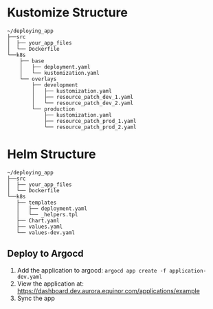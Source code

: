 # Kustomize Structure
```
~/deploying_app
├──src
│  ├── your_app_files
│  └── Dockerfile
└──k8s
    ├── base
    │   ├── deployment.yaml
    │   └── kustomization.yaml
    └── overlays
        ├── development
        │   ├── kustomization.yaml
        │   ├── resource_patch_dev_1.yaml
        │   └── resource_patch_dev_2.yaml
        └── production
            ├── kustomization.yaml
            ├── resource_patch_prod_1.yaml
            └── resource_patch_prod_2.yaml
```


# Helm Structure
```
~/deploying_app
├──src
│  ├── your_app_files
│  └── Dockerfile
└──k8s
   ├── templates
   │   ├── deployment.yaml
   │   └── _helpers.tpl
   ├── Chart.yaml
   ├── values.yaml
   └── values-dev.yaml

```


## Deploy to Argocd
1) Add the application to argocd: `argocd app create -f application-dev.yaml`
2) View the application at: https://dashboard.dev.aurora.equinor.com/applications/example
3) Sync the app